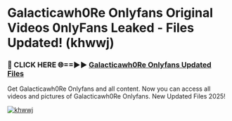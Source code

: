 # Galacticawh0Re Onlyfans Original Videos 0nlyFans Leaked - Files Updated! (khwwj)

<h3>🔴 CLICK HERE 🌐==►► <a href="https://tinyurl.com/ehrbuxhb" rel="nofollow">Galacticawh0Re Onlyfans Updated Files</a></h3>

Get Galacticawh0Re Onlyfans and all content. Now you can access all videos and pictures of Galacticawh0Re Onlyfans. New Updated Files 2025!

[![khwwj](https://i.imgur.com/lVYEuWS.gif)](https://tinyurl.com/ehrbuxhb)
